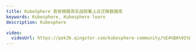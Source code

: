 ```yaml
---
title: KubeSphere 若依微服务实战部署上云迁移数据库
keywords: Kubesphere, Kubesphere learn
description: Kubesphere

video:
  videoUrl: https://pek3b.qingstor.com/kubesphere-community/%E4%BA%91%E5%8E%9F%E7%94%9F%E5%AE%9E%E6%88%98/91%E3%80%81Kubernetes%E5%BA%94%E7%94%A8%E9%83%A8%E7%BD%B2%E5%AE%9E%E6%88%98-ruoyi-cloud-%E4%B8%8A%E4%BA%91%E9%83%A8%E7%BD%B2-%E8%BF%81%E7%A7%BB%E6%95%B0%E6%8D%AE%E5%BA%93.mp4
---
```

